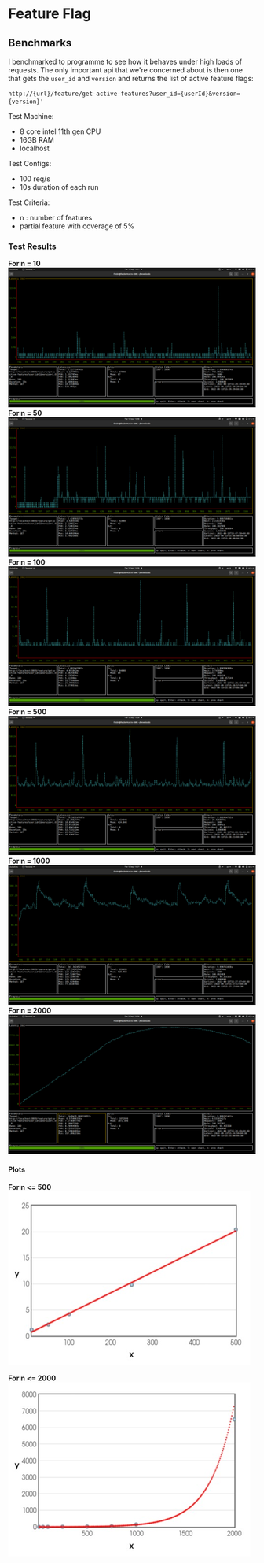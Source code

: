 # Feature Flag

## Benchmarks

I benchmarked to programme to see how it behaves under high loads of requests. The only important api that we're
concerned about is then one that gets the `user_id` and `version` and returns the list of active feature flags:

```
http://{url}/feature/get-active-features?user_id={userId}&version={version}'
```

Test Machine:
* 8 core intel 11th gen CPU
* 16GB RAM
* localhost 

Test Configs:
* 100 req/s
* 10s duration of each run

Test Criteria:
* n : number of features
* partial feature with coverage of 5%

### Test Results

**For n = 10**
![10](./images/10.png)
**For n = 50**
![50](./images/50.png)
**For n = 100**
![100](./images/100.png)
**For n = 500**
![500](./images/500.png)
**For n = 1000**
![1000](./images/1000.png)
**For n = 2000**
![2000](./images/2000.png)


#### Plots

**For n <= 500**
![1](./images/scatter_plot%20(2).jpeg)

**For n <= 2000**
![1](./images/scatter_plot%20(1).jpeg)